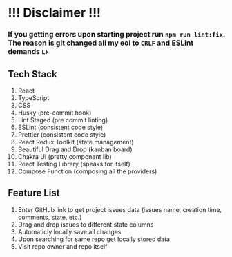 # !!! Disclaimer !!!
### If you getting errors upon starting project run ```npm run lint:fix```. The reason is git changed all my eol to ```CRLF``` and ESLint demands ```LF```

## Tech Stack
1. React
2. TypeScript
3. CSS
4. Husky (pre-commit hook)
5. Lint Staged (pre commit linting)
6. ESLint (consistent code style)
7. Prettier (consistent code style)
8. React Redux Toolkit (state management)
9. Beautiful Drag and Drop (kanban board)
10. Chakra UI (pretty component lib)
11. React Testing Library (speaks for itself)
12. Compose Function (composing all the providers)

## Feature List
1. Enter GitHub link to get project issues data (issues name, creation time, comments, state, etc.)
2. Drag and drop issues to different state columns
3. Automaticly locally save all changes
4. Upon searching for same repo get locally stored data
5. Visit repo owner and repo itself
